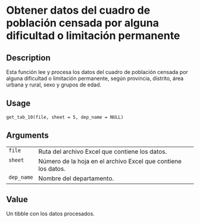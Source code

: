 

# Obtener datos del cuadro de población censada por alguna dificultad o limitación permanente

## Description

Esta función lee y procesa los datos del cuadro de población censada por
alguna dificultad o limitación permanente, según provincia, distrito,
área urbana y rural, sexo y grupos de edad.

## Usage

<pre><code class='language-R'>get_tab_10(file, sheet = 5, dep_name = NULL)
</code></pre>

## Arguments

<table>
<tr>
<td style="white-space: nowrap; font-family: monospace; vertical-align: top">
<code id="get_tab_10_:_file">file</code>
</td>
<td>
Ruta del archivo Excel que contiene los datos.
</td>
</tr>
<tr>
<td style="white-space: nowrap; font-family: monospace; vertical-align: top">
<code id="get_tab_10_:_sheet">sheet</code>
</td>
<td>
Número de la hoja en el archivo Excel que contiene los datos.
</td>
</tr>
<tr>
<td style="white-space: nowrap; font-family: monospace; vertical-align: top">
<code id="get_tab_10_:_dep_name">dep_name</code>
</td>
<td>
Nombre del departamento.
</td>
</tr>
</table>

## Value

Un tibble con los datos procesados.
